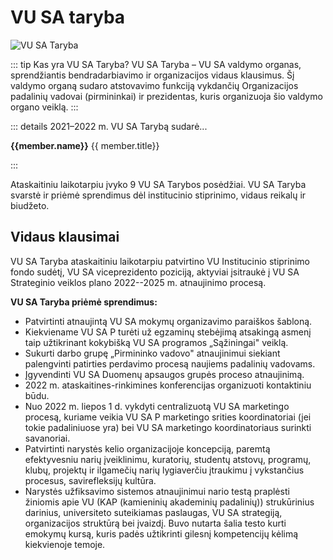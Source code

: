 <script setup>
import { VPTeamMembers } from 'vitepress/theme'
import PersonAvatar from '/components/PersonAvatar.vue'

const members = [
    {
        name: 'Neda Žutautaitė',
        title: 'VU SA prezidentė',
        avatar: '/img/koordinatoriu-nuotraukos/CB/Neda Žutautaitė_Prezidentė.jpg',
    },
    {
        name: 'Ignas Mugenis',
        title: 'VU SA CHGF pirmininkas',
        avatar: '/img/koordinatoriu-nuotraukos/taryba/Ignas Mugenis_Pirmininkas_CHGF-2.jpg',
    },
    {
        avatar: '/img/koordinatoriu-nuotraukos/taryba/Justinas Sacevičius_Pirmininkas_EVAF.jpg',
        name: 'Justinas Sacevičius',
        title: 'VU SA EVAF pirmininkas',
    },
    {
        avatar: '/img/koordinatoriu-nuotraukos/taryba/Raimondas Šiškevičius_Pirminkas_FF.jpg',
        name: 'Raimondas Šiškevičius',
        title: 'VU SA FF pirmininkas',
    },
    {
        avatar: '/img/koordinatoriu-nuotraukos/taryba/Elena Pranevičiūtė_Pirmininkė_FilF-2.jpg',
        name: 'Elena Pranevičiūtė',
        title: 'VU SA FilF pirmininkė',
    },
    {
        name: 'Martyna Vilutytė',
        title: 'VU SA FsF pirmininkė',
        avatar: '/img/koordinatoriu-nuotraukos/taryba/Martyna Vilutytė_Pirmininke_FsF-2.jpg',
    },
    {
        name: 'Kornelija Buivydaitė',
        title: 'VU SA GMC pirmininkė',
        avatar: '/img/koordinatoriu-nuotraukos/taryba/Kornelija Buivydaitė_Pirmininkė_GMC-2.jpg',
    },
    {
        name: 'Ieva Šiaudvytytė',
        title: 'VU SA IF pirmininkė',
        avatar: '/img/koordinatoriu-nuotraukos/taryba/Ieva Šiaudvytytė_Pirmininke_IF-2.jpg',
    },
    {
        name: 'Dominyka Goldbergaitė',
        title: 'VU SA KF pirmininkė',
        avatar: '/img/koordinatoriu-nuotraukos/taryba/Dominyka Goldbergaitė_pirmininkė_KF-2.jpg',
    },
    {
        name: 'Lijana Savickienė',
        title: 'VU SA KnF pirmininkė',
        avatar: '/img/koordinatoriu-nuotraukos/taryba/Lijana Savickienė_Pirmininke_KnF.jpg',
    },
    {
        name: 'Emilija Narušytė',
        title: 'VU SA MF pirmininkė',
        avatar: '/img/koordinatoriu-nuotraukos/taryba/Emilija Narušytė_Pirminnke_MF-2.jpg',
    },
    {
        name: 'Paulina Bilinskaitė',
        title: 'VU SA MIF pirmininkė',
        avatar: '/img/koordinatoriu-nuotraukos/taryba/Paulina Bilinskaitė_Pirminink_MIF-2.jpg',
    },
    {
        name: 'Paulius Ladukas',
        title: 'VU SA ŠA pirmininkas',
        avatar: '/img/koordinatoriu-nuotraukos/taryba/Paulius-Ladukas_Pirmininkas_ŠA-2.jpg',
    },
    {
        name: 'Airina Mikulėnaitė',
        title: 'VU SA TF pirmininkė',
        avatar: '/img/koordinatoriu-nuotraukos/taryba/Airina Mikulėnaitė_Pirmininke_TF.jpg',
    },
    {
        name: 'Ugnė Bičkauskaitė',
        title: 'VU SA TSPMI pirmininkė',
        avatar: '/img/koordinatoriu-nuotraukos/taryba/Ugnė Bičkauskaitė_Pirmininkė_TSPMI.jpg',
    },
    {
        name: 'Justinas Brazaitis',
        title: 'VU SA VM pirmininkas (iki 2021 gruodžio mėn.)',
        avatar: '/img/koordinatoriu-nuotraukos/taryba/Justinas Brazaitis – VU SA VM Pirmininkas (iki 2021 gruodžio mėn.).jpg',
    },
    {
        name: 'Edgaras Kodis',
        title: 'VU SA VM pirmininkas (nuo 2021 gruodžio mėn.)',
        avatar: '/img/koordinatoriu-nuotraukos/taryba/Edgaras Kodis_Pirmininkas_VM(nuo 2021-12).jpg',
    },

]
</script>

# VU SA taryba

![VU SA Taryba](/img/koordinatoriu-nuotraukos/bendros/Taryba-2.jpg)

::: tip Kas yra VU SA Taryba?
VU SA Taryba – VU SA valdymo organas, sprendžiantis bendradarbiavimo ir
organizacijos vidaus klausimus. Šį valdymo organą sudaro atstovavimo
funkciją vykdančių Organizacijos padalinių vadovai (pirmininkai) ir
prezidentas, kuris organizuoja šio valdymo organo veiklą.
:::

::: details 2021–2022 m. VU SA Tarybą sudarė...

<section class="grid grid-cols-2 gap-6 p-4" >
    <PersonAvatar :size="56" :src="member.avatar" v-for="member in members" >
    <div class="flex flex-col leading-5">
        <strong class="text-md/4">{{member.name}}</strong>
        <span class="text-xs">{{ member.title}}</span></div>
    </PersonAvatar>
</section>

:::

Ataskaitiniu laikotarpiu įvyko 9 VU SA Tarybos posėdžiai. VU SA Taryba svarstė ir
priėmė sprendimus dėl institucinio stiprinimo, vidaus reikalų ir
biudžeto.

## Vidaus klausimai

VU SA Taryba ataskaitiniu laikotarpiu patvirtino VU Institucinio
stiprinimo fondo sudėtį, VU SA viceprezidento poziciją, aktyviai
įsitraukė į VU SA Strateginio veiklos plano 2022--2025 m. atnaujinimo
procesą.

**VU SA Taryba priėmė sprendimus:**

-   Patvirtinti atnaujintą VU SA mokymų organizavimo paraiškos šabloną.
-   Kiekviename VU SA P turėti už egzaminų stebėjimą atsakingą asmenį
    taip užtikrinant kokybišką VU SA programos „Sąžiningai" veiklą.
-   Sukurti darbo grupę „Pirmininko vadovo" atnaujinimui siekiant
    palengvinti patirties perdavimo procesą naujiems padalinių vadovams.
-   Įgyvendinti VU SA Duomenų apsaugos grupės proceso atnaujinimą.
-   2022 m. ataskaitines-rinkimines konferencijas organizuoti
    kontaktiniu būdu.
-   Nuo 2022 m. liepos 1 d. vykdyti centralizuotą VU SA marketingo
    procesą, kuriame veikia VU SA P marketingo srities koordinatoriai
    (jei tokie padaliniuose yra) bei VU SA marketingo koordinatoriaus
    surinkti savanoriai.
-   Patvirtinti narystės kelio organizacijoje koncepciją, paremtą
    efektyvesniu narių įveiklinimu, kuratorių, studentų atstovų,
    programų, klubų, projektų ir ilgamečių narių lygiaverčiu įtraukimu į
    vykstančius procesus, savirefleksijų kultūra.
-   Narystės užfiksavimo sistemos atnaujinimui nario testą praplėsti
    žiniomis apie VU (KAP (kamieninių akademinių padalinių))
    strukūrinius darinius, universiteto suteikiamas paslaugas, VU SA
    strategiją, organizacijos struktūrą bei įvaizdį. Buvo nutarta šalia
    testo kurti emokymų kursą, kuris padės užtikrinti gilesnį
    kompetencijų kėlimą kiekvienoje temoje.
